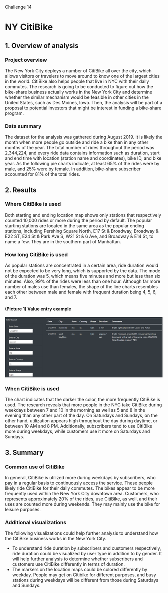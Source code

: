 Challenge 14
# NY CitiBike

## 1. Overview of analysis
### Project overview
The New York City deploys a number of CitiBike all over the city, which allows visitors or travelers to move around to know one of the largest cities in the world. CitiBike also helps people that live in NYC with their daily commutes.
The research is going to be conducted to figure out how the bike-share business actually works in the New York City and determine whether the similar mechanism would be feasible in other cities in the United States, such as Des Moines, Iowa. Then, the analysis will be part of a proposal to potential investors that might be interest in funding a bike-share program.

### Data summary
The dataset for the analysis was gathered during August 2019. It is likely the month when more people go outside and ride a bike than in any other months of the year. The total number of rides throughout the period was 2,344,224, and every ride data contains information such as duration, start and end time with location (station name and coordinates), bike ID, and bike year. As the following pie charts indicate, at least 65% of the rides were by male, and 25% were by female. In addition, bike-share subscriber accounted for 81% of the total rides.


## 2. Results
### Where CitiBike is used
Both starting and ending location map shows only stations that respectively counted 10,000 rides or more during the period by default. The popular starting stations are located in the same area as the popular ending stations, including Pershing Square North, E17 St & Broadway, Broadway & E22 ST, E24 St & Park Ave S, W21 St & 6 Ave, and Broadway & E14 St, to name a few. They are in the southern part of Manhattan.

### How long CitiBike is used
As popular stations are concentrated in a certain area, ride duration would not be expected to be very long, which is supported by the data. The mode of the duration was 5, which means five minutes and more but less than six minutes. Also, 99% of the rides were less than one hour. Although far more number of males use than females, the shape of the line charts resembles each other between male and female with frequent duration being 4, 5, 6, and 7.

#### (Picture 1) Value entry example
![](https://github.com/Ryoichi2022/UFOs/blob/main/Picture_1.png)

### When CitiBike is used
The chart indicates that the darker the color, the more frequently CitiBike is used. The research reveals that more people in the NYC take CitiBike during weekdays between 7 and 10 in the morning as well as 5 and 8 in the evening than any other part of the day. On Saturdays and Sundays, on the other hand, utilization appears high throughout the day during daytime, or between 10 AM and 8 PM. Additionally, subscribers tend to use CitiBike more during weekdays, while customers use it more on Saturdays and Sundays.


## 3. Summary
### Common use of CitiBike
In general, CitiBike is utilized more during weekdays by subscribers, who pay in a regular basis to continuously access the service. These people likely ride CitiBike for their daily commutes. The bikes appear to be more frequently used within the New York City downtown area. Customers, who represents approximately 20% of the rides, use CitiBike, as well, and their uses are counted more during weekends. They may mainly use the bike for leisure purposes.

### Additional visualizations
The following visualizations could help further analysis to understand how the CitiBike business works in the New York City.

* To understand ride duration by subscribers and customers respectively, ride duration could be visualized by user type in addition to by gender. It will help further analysis to determine whether subscribers and customers use CitiBike differently in terms of duration.
* The markers on the location maps could be colored differently by weekday. People may get on Citibike for different purposes, and busy stations during weekdays will be different from those during Saturdays and Sundays.
